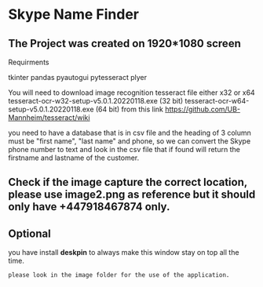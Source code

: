 # Skype Name Finder

## The Project was created on 1920*1080 screen

Requirments

tkinter
pandas
pyautogui
pytesseract
plyer

You will need to download image recognition tesseract file either x32 or x64
tesseract-ocr-w32-setup-v5.0.1.20220118.exe (32 bit)
tesseract-ocr-w64-setup-v5.0.1.20220118.exe (64 bit)
from this link
https://github.com/UB-Mannheim/tesseract/wiki

you need to have a database that is in csv file and the heading of 3 column must be "first name", "last name" and phone,
so we can convert the Skype phone number to text and look in the csv file that if found will return the firstname and lastname of the customer.

## Check if the image capture the correct location, please use image2.png as reference but it should only have +447918467874 only.

## Optional
you have install **deskpin** to always make this window stay on top all the time.

```
please look in the image folder for the use of the application.
```
